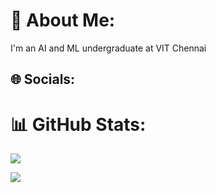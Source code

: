 # 💫 About Me:
I'm an AI and ML undergraduate at VIT Chennai

[1]: https://www.linkedin.com/in/misbah-anwar

## 🌐 Socials:
<i class="ri-linkedin-box-fill"></i>

# 📊 GitHub Stats:

![](https://github-readme-streak-stats.herokuapp.com/?user=misbah-anwar&theme=nightowl&hide_border=false)<br/>

[![](https://visitcount.itsvg.in/api?id=misbah-anwar&label=Profile%20Views&icon=1&pretty=false)](https://visitcount.itsvg.in)
